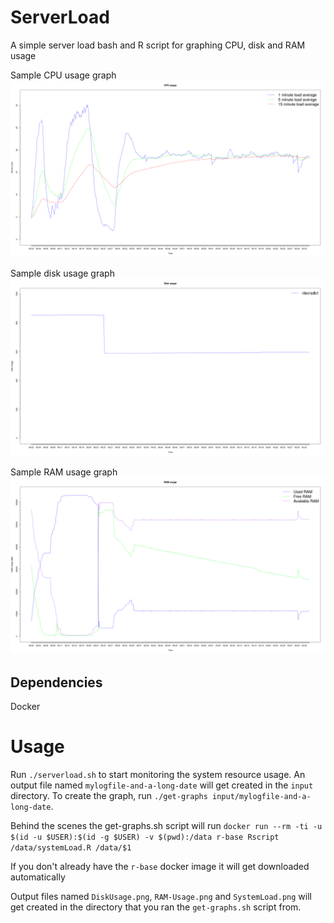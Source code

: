 # ServerLoad
A simple server load bash and R script for graphing CPU, disk and RAM usage

Sample CPU usage graph
![Disk-graph](https://raw.githubusercontent.com/oskarvid/ServerLoad/master/.SystemLoad.png)

Sample disk usage graph
![Disk-graph](https://raw.githubusercontent.com/oskarvid/ServerLoad/master/.DiskUsage.png)

Sample RAM usage graph
![Disk-graph](https://raw.githubusercontent.com/oskarvid/ServerLoad/master/.RAM-Usage.png)


## Dependencies
Docker

# Usage
Run `./serverload.sh` to start monitoring the system resource usage. An output file named `mylogfile-and-a-long-date` will get created in the `input` directory. 
To create the graph, run `./get-graphs input/mylogfile-and-a-long-date`.

Behind the scenes the get-graphs.sh script will run 
`docker run --rm -ti -u $(id -u $USER):$(id -g $USER) -v $(pwd):/data r-base Rscript /data/systemLoad.R /data/$1`

If you don't already have the `r-base` docker image it will get downloaded automatically

Output files named `DiskUsage.png`, `RAM-Usage.png` and `SystemLoad.png` will get created in the directory that you ran the `get-graphs.sh` script from.
